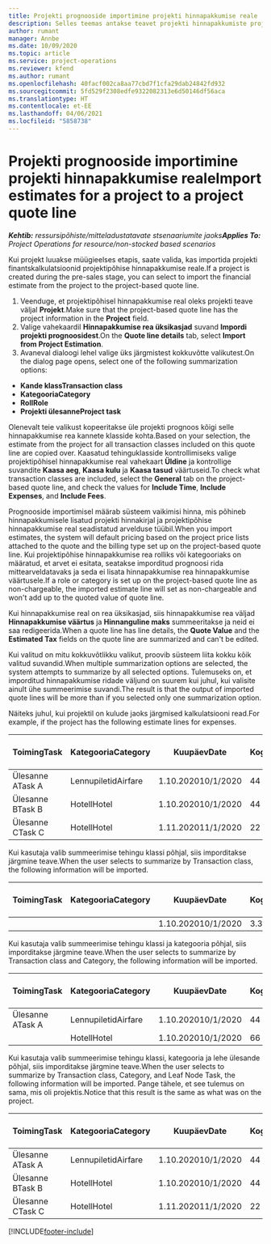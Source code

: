 ```yaml
---
title: Projekti prognooside importimine projekti hinnapakkumise reale
description: Selles teemas antakse teavet projekti hinnapakkumiste projekti hinnapakkumise reale importimise kohta.
author: rumant
manager: Annbe
ms.date: 10/09/2020
ms.topic: article
ms.service: project-operations
ms.reviewer: kfend
ms.author: rumant
ms.openlocfilehash: 40facf002ca8aa77cbd7f1cfa29dab24842fd932
ms.sourcegitcommit: 5fd529f2308edfe9322082313e6d50146df56aca
ms.translationtype: HT
ms.contentlocale: et-EE
ms.lasthandoff: 04/06/2021
ms.locfileid: "5858738"
---
```

# <a name="import-estimates-for-a-project-to-a-project-quote-line"></a><span data-ttu-id="6cdfd-103">Projekti prognooside importimine projekti hinnapakkumise reale</span><span class="sxs-lookup"><span data-stu-id="6cdfd-103">Import estimates for a project to a project quote line</span></span>

<span data-ttu-id="6cdfd-104">_**Kehtib:** ressursipõhiste/mitteladustatavate stsenaariumite jaoks_</span><span class="sxs-lookup"><span data-stu-id="6cdfd-104">_**Applies To:** Project Operations for resource/non-stocked based scenarios_</span></span>


<span data-ttu-id="6cdfd-105">Kui projekt luuakse müügieelses etapis, saate valida, kas importida projekti finantskalkulatsioonid projektipõhise hinnapakkumise reale.</span><span class="sxs-lookup"><span data-stu-id="6cdfd-105">If a project is created during the pre-sales stage, you can select to import the financial estimate from the project to the project-based quote line.</span></span>

1. <span data-ttu-id="6cdfd-106">Veenduge, et projektipõhisel hinnapakkumise real oleks projekti teave väljal **Projekt**.</span><span class="sxs-lookup"><span data-stu-id="6cdfd-106">Make sure that the project-based quote line has the project information in the **Project** field.</span></span>
2. <span data-ttu-id="6cdfd-107">Valige vahekaardil **Hinnapakkumise rea üksikasjad** suvand **Impordi projekti prognoosidest**.</span><span class="sxs-lookup"><span data-stu-id="6cdfd-107">On the **Quote line details** tab, select **Import from Project Estimation**.</span></span>
3. <span data-ttu-id="6cdfd-108">Avaneval dialoogi lehel valige üks järgmistest kokkuvõtte valikutest.</span><span class="sxs-lookup"><span data-stu-id="6cdfd-108">On the dialog page opens, select one of the following summarization options:</span></span>

  - <span data-ttu-id="6cdfd-109">**Kande klass**</span><span class="sxs-lookup"><span data-stu-id="6cdfd-109">**Transaction class**</span></span>
  - <span data-ttu-id="6cdfd-110">**Kategooria**</span><span class="sxs-lookup"><span data-stu-id="6cdfd-110">**Category**</span></span>
  - <span data-ttu-id="6cdfd-111">**Roll**</span><span class="sxs-lookup"><span data-stu-id="6cdfd-111">**Role**</span></span> 
  - <span data-ttu-id="6cdfd-112">**Projekti ülesanne**</span><span class="sxs-lookup"><span data-stu-id="6cdfd-112">**Project task**</span></span>

<span data-ttu-id="6cdfd-113">Olenevalt teie valikust kopeeritakse üle projekti prognoos kõigi selle hinnapakkumise rea kannete klasside kohta.</span><span class="sxs-lookup"><span data-stu-id="6cdfd-113">Based on your selection, the estimate from the project for all transaction classes included on this quote line are copied over.</span></span> <span data-ttu-id="6cdfd-114">Kaasatud tehinguklasside kontrollimiseks valige projektipõhisel hinnapakkumise real vahekaart **Üldine** ja kontrollige suvandite **Kaasa aeg**, **Kaasa kulu** ja **Kaasa tasud** väärtuseid.</span><span class="sxs-lookup"><span data-stu-id="6cdfd-114">To check what transaction classes are included, select the **General** tab on the project-based quote line, and check the values for **Include Time**, **Include Expenses**, and **Include Fees**.</span></span>

<span data-ttu-id="6cdfd-115">Prognooside importimisel määrab süsteem vaikimisi hinna, mis põhineb hinnapakkumisele lisatud projekti hinnakirjal ja projektipõhise hinnapakkumise real seadistatud arvelduse tüübil.</span><span class="sxs-lookup"><span data-stu-id="6cdfd-115">When you import estimates, the system will default pricing based on the project price lists attached to the quote and the billing type set up on the project-based quote line.</span></span> <span data-ttu-id="6cdfd-116">Kui projektipõhise hinnapakkumise rea rolliks või kategooriaks on määratud, et arvet ei esitata, seatakse imporditud prognoosi rida mittearveldatavaks ja seda ei lisata hinnapakkumise rea hinnapakkumise väärtusele.</span><span class="sxs-lookup"><span data-stu-id="6cdfd-116">If a role or category is set up on the project-based quote line as non-chargeable, the imported estimate line will set as non-chargeable and won't add up to the quoted value of quote line.</span></span>

<span data-ttu-id="6cdfd-117">Kui hinnapakkumise real on rea üksikasjad, siis hinnapakkumise rea väljad **Hinnapakkumise väärtus** ja **Hinnanguline maks** summeeritakse ja neid ei saa redigeerida.</span><span class="sxs-lookup"><span data-stu-id="6cdfd-117">When a quote line has line details, the **Quote Value** and the **Estimated Tax** fields on the quote line are summarized and can't be edited.</span></span>

<span data-ttu-id="6cdfd-118">Kui valitud on mitu kokkuvõtlikku valikut, proovib süsteem liita kokku kõik valitud suvandid.</span><span class="sxs-lookup"><span data-stu-id="6cdfd-118">When multiple summarization options are selected, the system attempts to summarize by all selected options.</span></span> <span data-ttu-id="6cdfd-119">Tulemuseks on, et imporditud hinnapakkumise ridade väljund on suurem kui juhul, kui valisite ainult ühe summeerimise suvandi.</span><span class="sxs-lookup"><span data-stu-id="6cdfd-119">The result is that the output of imported quote lines will be more than if you selected only one summarization option.</span></span>

<span data-ttu-id="6cdfd-120">Näiteks juhul, kui projektil on kulude jaoks järgmised kalkulatsiooni read.</span><span class="sxs-lookup"><span data-stu-id="6cdfd-120">For example, if the project has the following estimate lines for expenses.</span></span>

| <span data-ttu-id="6cdfd-121">Toiming</span><span class="sxs-lookup"><span data-stu-id="6cdfd-121">Task</span></span> | <span data-ttu-id="6cdfd-122">Kategooria</span><span class="sxs-lookup"><span data-stu-id="6cdfd-122">Category</span></span> | <span data-ttu-id="6cdfd-123">Kuupäev</span><span class="sxs-lookup"><span data-stu-id="6cdfd-123">Date</span></span> | <span data-ttu-id="6cdfd-124">Kogus</span><span class="sxs-lookup"><span data-stu-id="6cdfd-124">Quantity</span></span> | <span data-ttu-id="6cdfd-125">Ühiku hind</span><span class="sxs-lookup"><span data-stu-id="6cdfd-125">Unit price</span></span> | <span data-ttu-id="6cdfd-126">Summa</span><span class="sxs-lookup"><span data-stu-id="6cdfd-126">Amount</span></span> |
| --- | --- | --- | --- | --- | --- |
| <span data-ttu-id="6cdfd-127">Ülesanne A</span><span class="sxs-lookup"><span data-stu-id="6cdfd-127">Task A</span></span> | <span data-ttu-id="6cdfd-128">Lennupiletid</span><span class="sxs-lookup"><span data-stu-id="6cdfd-128">Airfare</span></span> | <span data-ttu-id="6cdfd-129">1.10.2020</span><span class="sxs-lookup"><span data-stu-id="6cdfd-129">10/1/2020</span></span> | <span data-ttu-id="6cdfd-130">4</span><span class="sxs-lookup"><span data-stu-id="6cdfd-130">4</span></span> | <span data-ttu-id="6cdfd-131">400</span><span class="sxs-lookup"><span data-stu-id="6cdfd-131">400</span></span> | <span data-ttu-id="6cdfd-132">1600</span><span class="sxs-lookup"><span data-stu-id="6cdfd-132">1600</span></span> |
| <span data-ttu-id="6cdfd-133">Ülesanne B</span><span class="sxs-lookup"><span data-stu-id="6cdfd-133">Task B</span></span> | <span data-ttu-id="6cdfd-134">Hotell</span><span class="sxs-lookup"><span data-stu-id="6cdfd-134">Hotel</span></span> | <span data-ttu-id="6cdfd-135">1.10.2020</span><span class="sxs-lookup"><span data-stu-id="6cdfd-135">10/1/2020</span></span> | <span data-ttu-id="6cdfd-136">4</span><span class="sxs-lookup"><span data-stu-id="6cdfd-136">4</span></span> | <span data-ttu-id="6cdfd-137">200</span><span class="sxs-lookup"><span data-stu-id="6cdfd-137">200</span></span> | <span data-ttu-id="6cdfd-138">800</span><span class="sxs-lookup"><span data-stu-id="6cdfd-138">800</span></span> |
| <span data-ttu-id="6cdfd-139">Ülesanne C</span><span class="sxs-lookup"><span data-stu-id="6cdfd-139">Task C</span></span> | <span data-ttu-id="6cdfd-140">Hotell</span><span class="sxs-lookup"><span data-stu-id="6cdfd-140">Hotel</span></span> | <span data-ttu-id="6cdfd-141">1.11.2020</span><span class="sxs-lookup"><span data-stu-id="6cdfd-141">11/1/2020</span></span> | <span data-ttu-id="6cdfd-142">2</span><span class="sxs-lookup"><span data-stu-id="6cdfd-142">2</span></span> | <span data-ttu-id="6cdfd-143">200</span><span class="sxs-lookup"><span data-stu-id="6cdfd-143">200</span></span> | <span data-ttu-id="6cdfd-144">400</span><span class="sxs-lookup"><span data-stu-id="6cdfd-144">400</span></span> |

<span data-ttu-id="6cdfd-145">Kui kasutaja valib summeerimise tehingu klassi põhjal, siis imporditakse järgmine teave.</span><span class="sxs-lookup"><span data-stu-id="6cdfd-145">When the user selects to summarize by Transaction class, the following information will be imported.</span></span>

| <span data-ttu-id="6cdfd-146">Toiming</span><span class="sxs-lookup"><span data-stu-id="6cdfd-146">Task</span></span> | <span data-ttu-id="6cdfd-147">Kategooria</span><span class="sxs-lookup"><span data-stu-id="6cdfd-147">Category</span></span> | <span data-ttu-id="6cdfd-148">Kuupäev</span><span class="sxs-lookup"><span data-stu-id="6cdfd-148">Date</span></span> | <span data-ttu-id="6cdfd-149">Kogus</span><span class="sxs-lookup"><span data-stu-id="6cdfd-149">Quantity</span></span> | <span data-ttu-id="6cdfd-150">Ühiku hind</span><span class="sxs-lookup"><span data-stu-id="6cdfd-150">Unit price</span></span> | <span data-ttu-id="6cdfd-151">Summa</span><span class="sxs-lookup"><span data-stu-id="6cdfd-151">Amount</span></span> |
| --- | --- | --- | --- | --- | --- |
| | | <span data-ttu-id="6cdfd-152">1.10.2020</span><span class="sxs-lookup"><span data-stu-id="6cdfd-152">10/1/2020</span></span> | <span data-ttu-id="6cdfd-153">3.34</span><span class="sxs-lookup"><span data-stu-id="6cdfd-153">3.34</span></span> | <span data-ttu-id="6cdfd-154">840</span><span class="sxs-lookup"><span data-stu-id="6cdfd-154">840</span></span> | <span data-ttu-id="6cdfd-155">2800</span><span class="sxs-lookup"><span data-stu-id="6cdfd-155">2800</span></span> |

<span data-ttu-id="6cdfd-156">Kui kasutaja valib summeerimise tehingu klassi ja kategooria põhjal, siis imporditakse järgmine teave.</span><span class="sxs-lookup"><span data-stu-id="6cdfd-156">When the user selects to summarize by Transaction class and Category, the following information will be imported.</span></span>

| <span data-ttu-id="6cdfd-157">Toiming</span><span class="sxs-lookup"><span data-stu-id="6cdfd-157">Task</span></span> | <span data-ttu-id="6cdfd-158">Kategooria</span><span class="sxs-lookup"><span data-stu-id="6cdfd-158">Category</span></span> | <span data-ttu-id="6cdfd-159">Kuupäev</span><span class="sxs-lookup"><span data-stu-id="6cdfd-159">Date</span></span> | <span data-ttu-id="6cdfd-160">Kogus</span><span class="sxs-lookup"><span data-stu-id="6cdfd-160">Quantity</span></span> | <span data-ttu-id="6cdfd-161">Ühiku hind</span><span class="sxs-lookup"><span data-stu-id="6cdfd-161">Unit price</span></span> | <span data-ttu-id="6cdfd-162">Summa</span><span class="sxs-lookup"><span data-stu-id="6cdfd-162">Amount</span></span> |
| --- | --- | --- | --- | --- | --- |
| <span data-ttu-id="6cdfd-163">Ülesanne A</span><span class="sxs-lookup"><span data-stu-id="6cdfd-163">Task A</span></span> | <span data-ttu-id="6cdfd-164">Lennupiletid</span><span class="sxs-lookup"><span data-stu-id="6cdfd-164">Airfare</span></span> | <span data-ttu-id="6cdfd-165">1.10.2020</span><span class="sxs-lookup"><span data-stu-id="6cdfd-165">10/1/2020</span></span> | <span data-ttu-id="6cdfd-166">4</span><span class="sxs-lookup"><span data-stu-id="6cdfd-166">4</span></span> | <span data-ttu-id="6cdfd-167">400</span><span class="sxs-lookup"><span data-stu-id="6cdfd-167">400</span></span> | <span data-ttu-id="6cdfd-168">1600</span><span class="sxs-lookup"><span data-stu-id="6cdfd-168">1600</span></span> |
| | <span data-ttu-id="6cdfd-169">Hotell</span><span class="sxs-lookup"><span data-stu-id="6cdfd-169">Hotel</span></span> | <span data-ttu-id="6cdfd-170">1.10.2020</span><span class="sxs-lookup"><span data-stu-id="6cdfd-170">10/1/2020</span></span> | <span data-ttu-id="6cdfd-171">6</span><span class="sxs-lookup"><span data-stu-id="6cdfd-171">6</span></span> | <span data-ttu-id="6cdfd-172">200</span><span class="sxs-lookup"><span data-stu-id="6cdfd-172">200</span></span> | <span data-ttu-id="6cdfd-173">1200</span><span class="sxs-lookup"><span data-stu-id="6cdfd-173">1200</span></span> |

<span data-ttu-id="6cdfd-174">Kui kasutaja valib summeerimise tehingu klassi, kategooria ja lehe ülesande põhjal, siis imporditakse järgmine teave.</span><span class="sxs-lookup"><span data-stu-id="6cdfd-174">When the user selects to summarize by Transaction class, Category, and Leaf Node Task, the following information will be imported.</span></span> <span data-ttu-id="6cdfd-175">Pange tähele, et see tulemus on sama, mis oli projektis.</span><span class="sxs-lookup"><span data-stu-id="6cdfd-175">Notice that this result is the same as what was on the project.</span></span>

| <span data-ttu-id="6cdfd-176">Toiming</span><span class="sxs-lookup"><span data-stu-id="6cdfd-176">Task</span></span> | <span data-ttu-id="6cdfd-177">Kategooria</span><span class="sxs-lookup"><span data-stu-id="6cdfd-177">Category</span></span> | <span data-ttu-id="6cdfd-178">Kuupäev</span><span class="sxs-lookup"><span data-stu-id="6cdfd-178">Date</span></span> | <span data-ttu-id="6cdfd-179">Kogus</span><span class="sxs-lookup"><span data-stu-id="6cdfd-179">Quantity</span></span> | <span data-ttu-id="6cdfd-180">Ühiku hind</span><span class="sxs-lookup"><span data-stu-id="6cdfd-180">Unit price</span></span> | <span data-ttu-id="6cdfd-181">Summa</span><span class="sxs-lookup"><span data-stu-id="6cdfd-181">Amount</span></span> |
| --- | --- | --- | --- | --- | --- |
| <span data-ttu-id="6cdfd-182">Ülesanne A</span><span class="sxs-lookup"><span data-stu-id="6cdfd-182">Task A</span></span> | <span data-ttu-id="6cdfd-183">Lennupiletid</span><span class="sxs-lookup"><span data-stu-id="6cdfd-183">Airfare</span></span> | <span data-ttu-id="6cdfd-184">1.10.2020</span><span class="sxs-lookup"><span data-stu-id="6cdfd-184">10/1/2020</span></span> | <span data-ttu-id="6cdfd-185">4</span><span class="sxs-lookup"><span data-stu-id="6cdfd-185">4</span></span> | <span data-ttu-id="6cdfd-186">400</span><span class="sxs-lookup"><span data-stu-id="6cdfd-186">400</span></span> | <span data-ttu-id="6cdfd-187">1600</span><span class="sxs-lookup"><span data-stu-id="6cdfd-187">1600</span></span> |
| <span data-ttu-id="6cdfd-188">Ülesanne B</span><span class="sxs-lookup"><span data-stu-id="6cdfd-188">Task B</span></span> | <span data-ttu-id="6cdfd-189">Hotell</span><span class="sxs-lookup"><span data-stu-id="6cdfd-189">Hotel</span></span> | <span data-ttu-id="6cdfd-190">1.10.2020</span><span class="sxs-lookup"><span data-stu-id="6cdfd-190">10/1/2020</span></span> | <span data-ttu-id="6cdfd-191">4</span><span class="sxs-lookup"><span data-stu-id="6cdfd-191">4</span></span> | <span data-ttu-id="6cdfd-192">200</span><span class="sxs-lookup"><span data-stu-id="6cdfd-192">200</span></span> | <span data-ttu-id="6cdfd-193">800</span><span class="sxs-lookup"><span data-stu-id="6cdfd-193">800</span></span> |
| <span data-ttu-id="6cdfd-194">Ülesanne C</span><span class="sxs-lookup"><span data-stu-id="6cdfd-194">Task C</span></span> | <span data-ttu-id="6cdfd-195">Hotell</span><span class="sxs-lookup"><span data-stu-id="6cdfd-195">Hotel</span></span> | <span data-ttu-id="6cdfd-196">1.11.2020</span><span class="sxs-lookup"><span data-stu-id="6cdfd-196">11/1/2020</span></span> | <span data-ttu-id="6cdfd-197">2</span><span class="sxs-lookup"><span data-stu-id="6cdfd-197">2</span></span> | <span data-ttu-id="6cdfd-198">200</span><span class="sxs-lookup"><span data-stu-id="6cdfd-198">200</span></span> | <span data-ttu-id="6cdfd-199">400</span><span class="sxs-lookup"><span data-stu-id="6cdfd-199">400</span></span> |


[!INCLUDE[footer-include](../includes/footer-banner.md)]
